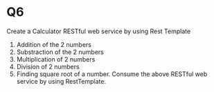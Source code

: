 # Q6
Create a Calculator RESTful web service by using Rest Template
1. Addition of the 2 numbers
2. Substraction of the 2 numbers
3. Multiplication of  2 numbers
4. Division of 2 numbers
5. Finding square root of a number.
Consume the above RESTful web service by using RestTemplate.
```
